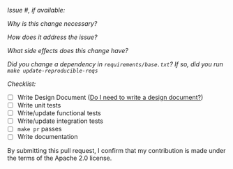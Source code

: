 *Issue #, if available:*

*Why is this change necessary?*

*How does it address the issue?*

*What side effects does this change have?*

*Did you change a dependency in `requirements/base.txt`?*
    *If so, did you run `make update-reproducible-reqs`*

*Checklist:*

- [ ] Write Design Document ([Do I need to write a design document?](https://github.com/awslabs/aws-sam-cli/blob/develop/DEVELOPMENT_GUIDE.rst#design-document))
- [ ] Write unit tests
- [ ] Write/update functional tests
- [ ] Write/update integration tests
- [ ] `make pr` passes
- [ ] Write documentation

By submitting this pull request, I confirm that my contribution is made under the terms of the Apache 2.0 license.

